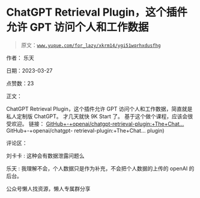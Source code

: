 # ChatGPT Retrieval Plugin，这个插件允许 GPT 访问个人和工作数据

> 原文：[`www.yuque.com/for_lazy/xkrm14/ygi51wqrhxdusfhg`](https://www.yuque.com/for_lazy/xkrm14/ygi51wqrhxdusfhg)



作者： 乐天



日期：2023-03-27



点赞数：23



正文：



ChatGPT Retrieval Plugin，这个插件允许 GPT 访问个人和工作数据，简直就是私人定制版 ChatGPT。 才几天就快 9K Start 了。 基于这个做个课程，应该会很受欢迎。 链接： [GitHub+-+openai/chatgpt-retrieval-plugin:+The+Chat...](https://github.com/openai/chatgpt-retrieval-plugin) GitHub+-+openai/chatgpt- retrieval-plugin:+The+Chat... plugin)



评论区：



刘卡卡 : 这种会有数据泄露问题么



乐天 : 我理解不会，个人数据只是作为补充，不会把个人数据的上传的 openAI 的后台。



公众号懒人找资源，懒人专属群分享

